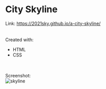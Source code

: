 # City Skyline
Link: 
<a href="https://2021sky.github.io/a-city-skyline/" target="_blank"> https://2021sky.github.io/a-city-skyline/ </a>
<br>
<br>
<br>
Created with:
<br>
   <ul>
     <li>HTML</li>
     <li>CSS</li>
  </ul>
 <br>
 <br>
Screenshot:
<br>
<img src="https://user-images.githubusercontent.com/124482174/235084981-64db958d-db1c-4717-8628-baf903b9afdd.jpg" alt="skyline">
<br>
<br>


